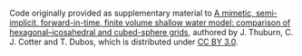 Code originally provided as supplementary material to [A mimetic, semi-implicit, forward-in-time, finite volume shallow water model: comparison of hexagonal–icosahedral and cubed-sphere grids](http://dx.doi.org/10.5194/gmd-7-909-2014), authored by J. Thuburn, C. J. Cotter and T. Dubos, which is distributed under [CC BY 3.0](https://creativecommons.org/licenses/by/3.0/).

